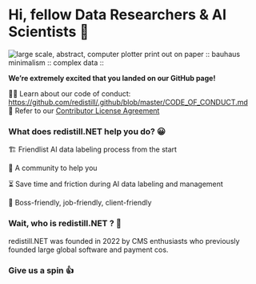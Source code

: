 # Hi, fellow Data Researchers & AI Scientists 👋

![large scale, abstract, computer plotter print out on paper :: bauhaus minimalism :: complex data ::](https://user-images.githubusercontent.com/76883/218246712-93d0c5fb-0c3d-4052-8a6e-d081c7f5fa9c.png)




**We’re extremely excited that you landed on our GitHub page!**

🧑‍💻 Learn about our code of conduct: https://github.com/redistill/.github/blob/master/CODE_OF_CONDUCT.md  
📜 Refer to our [Contributor License Agreement](https://github.com/redistill/.github/blob/master/CLA.md) 



### What does redistill.NET help you do? 😀

🏗 Friendlist AI data labeling process from the start

🤝 A community to help you

⏳ Save time and friction during AI data labeling and management

🧰 Boss-friendly, job-friendly, client-friendly

### Wait, who is redistill.NET ? 🤔

redistill.NET was founded in 2022 by CMS enthusiasts who previously founded large global software and payment cos.


### Give us a spin 👍

